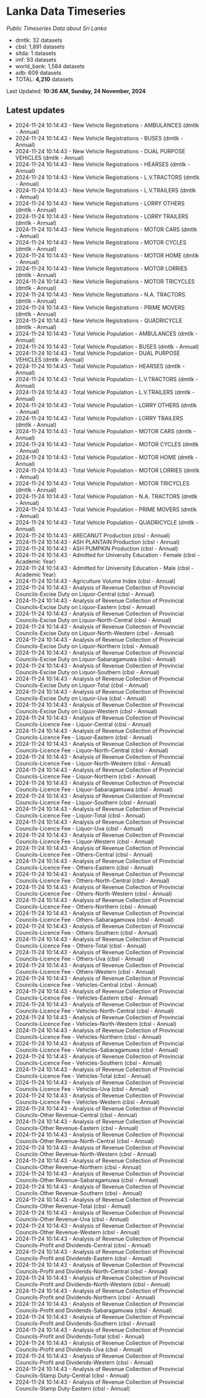 # Lanka Data Timeseries
*Public Timeseries Data about Sri Lanka*

* dmtlk: 32 datasets
* cbsl: 1,891 datasets
* sltda: 1 datasets
* imf: 93 datasets
* world_bank: 1,584 datasets
* adb: 609 datasets
* TOTAL: **4,210** datasets

Last Updated: **10:36 AM, Sunday, 24 November, 2024**

## Latest updates

* 2024-11-24 10:14:43 - New Vehicle Registrations - AMBULANCES (dmtlk - Annual)
* 2024-11-24 10:14:43 - New Vehicle Registrations - BUSES (dmtlk - Annual)
* 2024-11-24 10:14:43 - New Vehicle Registrations - DUAL PURPOSE VEHICLES (dmtlk - Annual)
* 2024-11-24 10:14:43 - New Vehicle Registrations - HEARSES (dmtlk - Annual)
* 2024-11-24 10:14:43 - New Vehicle Registrations - L.V.TRACTORS (dmtlk - Annual)
* 2024-11-24 10:14:43 - New Vehicle Registrations - L.V.TRAILERS (dmtlk - Annual)
* 2024-11-24 10:14:43 - New Vehicle Registrations - LORRY OTHERS (dmtlk - Annual)
* 2024-11-24 10:14:43 - New Vehicle Registrations - LORRY TRAILERS (dmtlk - Annual)
* 2024-11-24 10:14:43 - New Vehicle Registrations - MOTOR CARS (dmtlk - Annual)
* 2024-11-24 10:14:43 - New Vehicle Registrations - MOTOR CYCLES (dmtlk - Annual)
* 2024-11-24 10:14:43 - New Vehicle Registrations - MOTOR HOME (dmtlk - Annual)
* 2024-11-24 10:14:43 - New Vehicle Registrations - MOTOR LORRIES (dmtlk - Annual)
* 2024-11-24 10:14:43 - New Vehicle Registrations - MOTOR TRICYCLES (dmtlk - Annual)
* 2024-11-24 10:14:43 - New Vehicle Registrations - N.A. TRACTORS (dmtlk - Annual)
* 2024-11-24 10:14:43 - New Vehicle Registrations - PRIME MOVERS (dmtlk - Annual)
* 2024-11-24 10:14:43 - New Vehicle Registrations - QUADRICYCLE (dmtlk - Annual)
* 2024-11-24 10:14:43 - Total Vehicle Population - AMBULANCES (dmtlk - Annual)
* 2024-11-24 10:14:43 - Total Vehicle Population - BUSES (dmtlk - Annual)
* 2024-11-24 10:14:43 - Total Vehicle Population - DUAL PURPOSE VEHICLES (dmtlk - Annual)
* 2024-11-24 10:14:43 - Total Vehicle Population - HEARSES (dmtlk - Annual)
* 2024-11-24 10:14:43 - Total Vehicle Population - L.V.TRACTORS (dmtlk - Annual)
* 2024-11-24 10:14:43 - Total Vehicle Population - L.V.TRAILERS (dmtlk - Annual)
* 2024-11-24 10:14:43 - Total Vehicle Population - LORRY OTHERS (dmtlk - Annual)
* 2024-11-24 10:14:43 - Total Vehicle Population - LORRY TRAILERS (dmtlk - Annual)
* 2024-11-24 10:14:43 - Total Vehicle Population - MOTOR CARS (dmtlk - Annual)
* 2024-11-24 10:14:43 - Total Vehicle Population - MOTOR CYCLES (dmtlk - Annual)
* 2024-11-24 10:14:43 - Total Vehicle Population - MOTOR HOME (dmtlk - Annual)
* 2024-11-24 10:14:43 - Total Vehicle Population - MOTOR LORRIES (dmtlk - Annual)
* 2024-11-24 10:14:43 - Total Vehicle Population - MOTOR TRICYCLES (dmtlk - Annual)
* 2024-11-24 10:14:43 - Total Vehicle Population - N.A. TRACTORS (dmtlk - Annual)
* 2024-11-24 10:14:43 - Total Vehicle Population - PRIME MOVERS (dmtlk - Annual)
* 2024-11-24 10:14:43 - Total Vehicle Population - QUADRICYCLE (dmtlk - Annual)
* 2024-11-24 10:14:43 - ARECANUT Production (cbsl - Annual)
* 2024-11-24 10:14:43 - ASH PLANTAIN Production (cbsl - Annual)
* 2024-11-24 10:14:43 - ASH PUMPKIN Production (cbsl - Annual)
* 2024-11-24 10:14:43 - Admitted for University Education - Female (cbsl - Academic Year)
* 2024-11-24 10:14:43 - Admitted for University Education - Male (cbsl - Academic Year)
* 2024-11-24 10:14:43 - Agriculture Volume Index (cbsl - Annual)
* 2024-11-24 10:14:43 - Analysis of Revenue Collection of Provincial Councils-Excise Duty on Liquor-Central (cbsl - Annual)
* 2024-11-24 10:14:43 - Analysis of Revenue Collection of Provincial Councils-Excise Duty on Liquor-Eastern (cbsl - Annual)
* 2024-11-24 10:14:43 - Analysis of Revenue Collection of Provincial Councils-Excise Duty on Liquor-North-Central (cbsl - Annual)
* 2024-11-24 10:14:43 - Analysis of Revenue Collection of Provincial Councils-Excise Duty on Liquor-North-Western (cbsl - Annual)
* 2024-11-24 10:14:43 - Analysis of Revenue Collection of Provincial Councils-Excise Duty on Liquor-Northern (cbsl - Annual)
* 2024-11-24 10:14:43 - Analysis of Revenue Collection of Provincial Councils-Excise Duty on Liquor-Sabaragamuwa (cbsl - Annual)
* 2024-11-24 10:14:43 - Analysis of Revenue Collection of Provincial Councils-Excise Duty on Liquor-Southern (cbsl - Annual)
* 2024-11-24 10:14:43 - Analysis of Revenue Collection of Provincial Councils-Excise Duty on Liquor-Total (cbsl - Annual)
* 2024-11-24 10:14:43 - Analysis of Revenue Collection of Provincial Councils-Excise Duty on Liquor-Uva (cbsl - Annual)
* 2024-11-24 10:14:43 - Analysis of Revenue Collection of Provincial Councils-Excise Duty on Liquor-Western (cbsl - Annual)
* 2024-11-24 10:14:43 - Analysis of Revenue Collection of Provincial Councils-Licence Fee - Liquor-Central (cbsl - Annual)
* 2024-11-24 10:14:43 - Analysis of Revenue Collection of Provincial Councils-Licence Fee - Liquor-Eastern (cbsl - Annual)
* 2024-11-24 10:14:43 - Analysis of Revenue Collection of Provincial Councils-Licence Fee - Liquor-North-Central (cbsl - Annual)
* 2024-11-24 10:14:43 - Analysis of Revenue Collection of Provincial Councils-Licence Fee - Liquor-North-Western (cbsl - Annual)
* 2024-11-24 10:14:43 - Analysis of Revenue Collection of Provincial Councils-Licence Fee - Liquor-Northern (cbsl - Annual)
* 2024-11-24 10:14:43 - Analysis of Revenue Collection of Provincial Councils-Licence Fee - Liquor-Sabaragamuwa (cbsl - Annual)
* 2024-11-24 10:14:43 - Analysis of Revenue Collection of Provincial Councils-Licence Fee - Liquor-Southern (cbsl - Annual)
* 2024-11-24 10:14:43 - Analysis of Revenue Collection of Provincial Councils-Licence Fee - Liquor-Total (cbsl - Annual)
* 2024-11-24 10:14:43 - Analysis of Revenue Collection of Provincial Councils-Licence Fee - Liquor-Uva (cbsl - Annual)
* 2024-11-24 10:14:43 - Analysis of Revenue Collection of Provincial Councils-Licence Fee - Liquor-Western (cbsl - Annual)
* 2024-11-24 10:14:43 - Analysis of Revenue Collection of Provincial Councils-Licence Fee - Others-Central (cbsl - Annual)
* 2024-11-24 10:14:43 - Analysis of Revenue Collection of Provincial Councils-Licence Fee - Others-Eastern (cbsl - Annual)
* 2024-11-24 10:14:43 - Analysis of Revenue Collection of Provincial Councils-Licence Fee - Others-North-Central (cbsl - Annual)
* 2024-11-24 10:14:43 - Analysis of Revenue Collection of Provincial Councils-Licence Fee - Others-North-Western (cbsl - Annual)
* 2024-11-24 10:14:43 - Analysis of Revenue Collection of Provincial Councils-Licence Fee - Others-Northern (cbsl - Annual)
* 2024-11-24 10:14:43 - Analysis of Revenue Collection of Provincial Councils-Licence Fee - Others-Sabaragamuwa (cbsl - Annual)
* 2024-11-24 10:14:43 - Analysis of Revenue Collection of Provincial Councils-Licence Fee - Others-Southern (cbsl - Annual)
* 2024-11-24 10:14:43 - Analysis of Revenue Collection of Provincial Councils-Licence Fee - Others-Total (cbsl - Annual)
* 2024-11-24 10:14:43 - Analysis of Revenue Collection of Provincial Councils-Licence Fee - Others-Uva (cbsl - Annual)
* 2024-11-24 10:14:43 - Analysis of Revenue Collection of Provincial Councils-Licence Fee - Others-Western (cbsl - Annual)
* 2024-11-24 10:14:43 - Analysis of Revenue Collection of Provincial Councils-Licence Fee - Vehicles-Central (cbsl - Annual)
* 2024-11-24 10:14:43 - Analysis of Revenue Collection of Provincial Councils-Licence Fee - Vehicles-Eastern (cbsl - Annual)
* 2024-11-24 10:14:43 - Analysis of Revenue Collection of Provincial Councils-Licence Fee - Vehicles-North-Central (cbsl - Annual)
* 2024-11-24 10:14:43 - Analysis of Revenue Collection of Provincial Councils-Licence Fee - Vehicles-North-Western (cbsl - Annual)
* 2024-11-24 10:14:43 - Analysis of Revenue Collection of Provincial Councils-Licence Fee - Vehicles-Northern (cbsl - Annual)
* 2024-11-24 10:14:43 - Analysis of Revenue Collection of Provincial Councils-Licence Fee - Vehicles-Sabaragamuwa (cbsl - Annual)
* 2024-11-24 10:14:43 - Analysis of Revenue Collection of Provincial Councils-Licence Fee - Vehicles-Southern (cbsl - Annual)
* 2024-11-24 10:14:43 - Analysis of Revenue Collection of Provincial Councils-Licence Fee - Vehicles-Total (cbsl - Annual)
* 2024-11-24 10:14:43 - Analysis of Revenue Collection of Provincial Councils-Licence Fee - Vehicles-Uva (cbsl - Annual)
* 2024-11-24 10:14:43 - Analysis of Revenue Collection of Provincial Councils-Licence Fee - Vehicles-Western (cbsl - Annual)
* 2024-11-24 10:14:43 - Analysis of Revenue Collection of Provincial Councils-Other Revenue-Central (cbsl - Annual)
* 2024-11-24 10:14:43 - Analysis of Revenue Collection of Provincial Councils-Other Revenue-Eastern (cbsl - Annual)
* 2024-11-24 10:14:43 - Analysis of Revenue Collection of Provincial Councils-Other Revenue-North-Central (cbsl - Annual)
* 2024-11-24 10:14:43 - Analysis of Revenue Collection of Provincial Councils-Other Revenue-North-Western (cbsl - Annual)
* 2024-11-24 10:14:43 - Analysis of Revenue Collection of Provincial Councils-Other Revenue-Northern (cbsl - Annual)
* 2024-11-24 10:14:43 - Analysis of Revenue Collection of Provincial Councils-Other Revenue-Sabaragamuwa (cbsl - Annual)
* 2024-11-24 10:14:43 - Analysis of Revenue Collection of Provincial Councils-Other Revenue-Southern (cbsl - Annual)
* 2024-11-24 10:14:43 - Analysis of Revenue Collection of Provincial Councils-Other Revenue-Total (cbsl - Annual)
* 2024-11-24 10:14:43 - Analysis of Revenue Collection of Provincial Councils-Other Revenue-Uva (cbsl - Annual)
* 2024-11-24 10:14:43 - Analysis of Revenue Collection of Provincial Councils-Other Revenue-Western (cbsl - Annual)
* 2024-11-24 10:14:43 - Analysis of Revenue Collection of Provincial Councils-Profit and Dividends-Central (cbsl - Annual)
* 2024-11-24 10:14:43 - Analysis of Revenue Collection of Provincial Councils-Profit and Dividends-Eastern (cbsl - Annual)
* 2024-11-24 10:14:43 - Analysis of Revenue Collection of Provincial Councils-Profit and Dividends-North-Central (cbsl - Annual)
* 2024-11-24 10:14:43 - Analysis of Revenue Collection of Provincial Councils-Profit and Dividends-North-Western (cbsl - Annual)
* 2024-11-24 10:14:43 - Analysis of Revenue Collection of Provincial Councils-Profit and Dividends-Northern (cbsl - Annual)
* 2024-11-24 10:14:43 - Analysis of Revenue Collection of Provincial Councils-Profit and Dividends-Sabaragamuwa (cbsl - Annual)
* 2024-11-24 10:14:43 - Analysis of Revenue Collection of Provincial Councils-Profit and Dividends-Southern (cbsl - Annual)
* 2024-11-24 10:14:43 - Analysis of Revenue Collection of Provincial Councils-Profit and Dividends-Total (cbsl - Annual)
* 2024-11-24 10:14:43 - Analysis of Revenue Collection of Provincial Councils-Profit and Dividends-Uva (cbsl - Annual)
* 2024-11-24 10:14:43 - Analysis of Revenue Collection of Provincial Councils-Profit and Dividends-Western (cbsl - Annual)
* 2024-11-24 10:14:43 - Analysis of Revenue Collection of Provincial Councils-Stamp Duty-Central (cbsl - Annual)
* 2024-11-24 10:14:43 - Analysis of Revenue Collection of Provincial Councils-Stamp Duty-Eastern (cbsl - Annual)